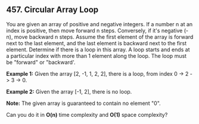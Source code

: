 ## 457. Circular Array Loop

<p>You are given an array of positive and negative integers. If a number n at an index is positive, then move forward n steps. Conversely, if it&#39;s negative (-n), move backward n steps. Assume the first element of the array is forward next to the last element, and the last element is backward next to the first element. Determine if there is a loop in this array. A loop starts and ends at a particular index with more than 1 element along the loop. The loop must be &quot;forward&quot; or &quot;backward&#39;.</p>

<p><b>Example 1:</b> Given the array [2, -1, 1, 2, 2], there is a loop, from index 0 -&gt; 2 -&gt; 3 -&gt; 0.</p>

<p><b>Example 2:</b> Given the array [-1, 2], there is no loop.</p>

<p><b>Note:</b> The given array is guaranteed to contain no element &quot;0&quot;.</p>

<p>Can you do it in <b>O(n)</b> time complexity and <b>O(1)</b> space complexity?</p>
